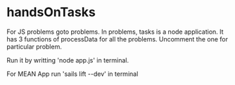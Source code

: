 # handsOnTasks

For JS problems goto problems. In problems, tasks is a node application. It has 3 functions of processData for all the problems. Uncomment the one for particular problem. 

Run it by writting 'node app.js' in terminal.

For MEAN App run 'sails lift --dev' in terminal 

